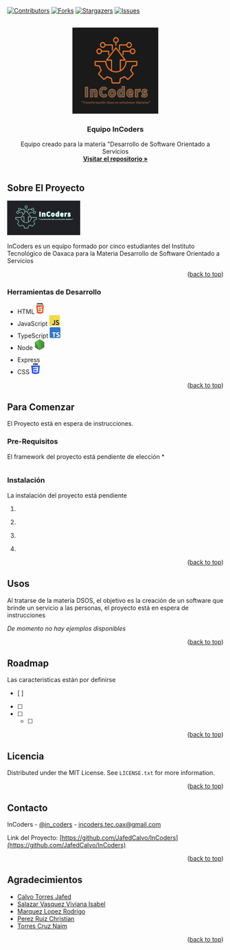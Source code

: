<!-- Improved compatibility of back to top link: See: https://github.com/othneildrew/Best-README-Template/pull/73 -->
<a name="readme-top"></a>
<!--
*** Thanks for checking out the Best-README-Template. If you have a suggestion
*** that would make this better, please fork the repo and create a pull request
*** or simply open an issue with the tag "enhancement".
*** Don't forget to give the project a star!
*** Thanks again! Now go create something AMAZING! :D
-->



<!-- PROJECT SHIELDS -->
<!--
*** I'm using markdown "reference style" links for readability.
*** Reference links are enclosed in brackets [ ] instead of parentheses ( ).
*** See the bottom of this document for the declaration of the reference variables
*** for contributors-url, forks-url, etc. This is an optional, concise syntax you may use.
*** https://www.markdownguide.org/basic-syntax/#reference-style-links
-->
[![Contributors][contributors-shield]][contributors-url]
[![Forks][forks-shield]][forks-url]
[![Stargazers][stars-shield]][stars-url]
[![Issues][issues-shield]][issues-url]
<!--[![MIT License][license-shield]][license-url]-->




<!-- PROJECT LOGO -->
<br />
<div align="center">
  <a href="https://github.com/JafedCalvo/InCoders">
    <img src="src/public/img/InCodersLogo.jpg" alt="Logo" width="200" height="200">
  </a>

<h3 align="center">Equipo InCoders</h3>

  <p align="center">
    Equipo creado para la matería "Desarrollo de Software Orientado a Servicios
    <br />
    <a href="https://github.com/JafedCalvo/InCoders"><strong>Visitar el repositorio »</strong></a>
    <br />
    <br />
  </p>
</div>



<!-- TABLE OF CONTENTS 
<details>
  <summary>Tabla de Contenido</summary>
  <ol>
    <li>
      <a href="#about-the-project">Sobre el Proyecto</a>
      <ul>
        <li><a href="#built-with">Herramientas de desarrollo</a></li>
      </ul>
    </li>
    <li>
      <a href="#getting-started">Para Comenzar</a>
      <ul>
        <li><a href="#prerequisites">Pre-Requisitos</a></li>
        <li><a href="#installation">Instalación</a></li>
      </ul>
    </li>
    <li><a href="#usage">Usos</a></li>
    <li><a href="#roadmap">Roadmap</a></li>
    <li><a href="#contributing">Contribuciones</a></li>
    <li><a href="#license">Licencia</a></li>
    <li><a href="#contact">Contacto</a></li>
    <li><a href="#acknowledgments">Agradecimientos</a></li>
  </ol>
</details>-->



<!-- ABOUT THE PROJECT -->
## Sobre El Proyecto

<img src="src/public/img/InCodersLogo2.jpg" alt="Logo" width="170" height="80">

InCoders es un equipo formado por cinco estudiantes del Instituto Tecnológico de Oaxaca para la Materia Desarrollo de Software Orientado a Servicios
<p align="right">(<a href="#readme-top">back to top</a>)</p>



### Herramientas de Desarrollo

* HTML<img src="src/public/img/HTML.png" alt="Logo" width="25" height="25">
* JavaScript <img src="src/public/img/JavaScript.png" alt="Logo" width="25" height="25">
* TypeScript <img src="src/public/img/TypeScript.png" alt="Logo" width="25" height="25">
* Node <img src="src/public/img/Node.png" alt="Logo" width="25" height="25">
* Express <img src="src/public/img/Express.png" alt="Logo" width="25" height="25">
* CSS <img src="src/public/img/CSS.png" alt="Logo" width="20" height="25">

<p align="right">(<a href="#readme-top">back to top</a>)</p>



<!-- GETTING STARTED -->
## Para Comenzar

El Proyecto está en espera de instrucciones.

### Pre-Requisitos

El framework del proyecto está pendiente de elección
* 
  ```sh
  
  ```

### Instalación

La instalación del proyecto está pendiente

1. 
    ```sh
   
   ```
2. 
   ```sh
   
   ```
3. 
   ```sh
   
   ```
4. 
   ```js
   
   ```

<p align="right">(<a href="#readme-top">back to top</a>)</p>



<!-- USAGE EXAMPLES -->
## Usos

Al tratarse de la matería DSOS, el objetivo es la creación de un software que brinde un servicio a las personas, el proyecto está en espera de instrucciones

_De momento no hay ejemplos disponibles_

<p align="right">(<a href="#readme-top">back to top</a>)</p>



<!-- ROADMAP -->
## Roadmap
Las caracteristicas están por definirse 
- [ ] 
- [ ] 
- [ ] 
    - [ ] 



<p align="right">(<a href="#readme-top">back to top</a>)</p>



<!-- CONTRIBUTING 
## Contribuciones

Las indicaciones para poder contribuir con el proyecto se añadirán posteriormente.
<!--
If you have a suggestion that would make this better, please fork the repo and create a pull request. You can also simply open an issue with the tag "enhancement".
Don't forget to give the project a star! Thanks again!

1. Fork the Project
2. Create your Feature Branch (`git checkout -b feature/AmazingFeature`)
3. Commit your Changes (`git commit -m 'Add some AmazingFeature'`)
4. Push to the Branch (`git push origin feature/AmazingFeature`)
5. Open a Pull Request

<p align="right">(<a href="#readme-top">back to top</a>)</p> -->



<!-- LICENSE -->
## Licencia

Distributed under the MIT License. See `LICENSE.txt` for more information.

<p align="right">(<a href="#readme-top">back to top</a>)</p>



<!-- CONTACT -->
## Contacto

InCoders - [@in_coders](https://twitter.com/in_codershttps://twitter.com/twitter_handle) - incoders.tec.oax@gmail.com

Link del Proyecto: [https://github.com/JafedCalvo/InCoders](https://github.com/JafedCalvo/InCoders)

<p align="right">(<a href="#readme-top">back to top</a>)</p>



<!-- ACKNOWLEDGMENTS -->
## Agradecimientos

* [Calvo Torres Jafed](https://github.com/JafedCalvo)
* [Salazar Vasquez Viviana Isabel](https://github.com/chocovivis)
* [Marquez Lopez Rodrigo](https://github.com/RodrigoMarquezLopez)
* [Perez Ruiz Christian](https://github.com/Christian-PR)
* [Torres Cruz Naim](https://github.com/Naim-Torres)


<p align="right">(<a href="#readme-top">back to top</a>)</p>



<!-- MARKDOWN LINKS & IMAGES -->
<!-- https://www.markdownguide.org/basic-syntax/#reference-style-links -->
[contributors-shield]: https://img.shields.io/github/contributors/github_username/repo_name.svg?style=for-the-badge
[contributors-url]: https://github.com/JafedCalvo/InCoders/graphs/contributors
[forks-shield]: https://img.shields.io/github/forks/github_username/repo_name.svg?style=for-the-badge
[forks-url]: https://github.com/JafedCalvo/InCoders/forks
[stars-shield]: https://img.shields.io/github/stars/github_username/repo_name.svg?style=for-the-badge
[stars-url]: https://github.com/JafedCalvo/InCoders/stargazers
[issues-shield]: https://img.shields.io/github/issues/github_username/repo_name.svg?style=for-the-badge
[issues-url]: https://github.com/JafedCalvo/InCoders/issues
[license-shield]: https://img.shields.io/github/license/github_username/repo_name.svg?style=for-the-badge
[license-url]: https://github.com/github_username/repo_name/blob/master/LICENSE.txt
[linkedin-shield]: https://img.shields.io/badge/-LinkedIn-black.svg?style=for-the-badge&logo=linkedin&colorB=555
[linkedin-url]: https://linkedin.com/in/linkedin_username
[product-screenshot]: images/screenshot.png
[Next.js]: https://img.shields.io/badge/next.js-000000?style=for-the-badge&logo=nextdotjs&logoColor=white
[Next-url]: https://nextjs.org/
[React.js]: https://img.shields.io/badge/React-20232A?style=for-the-badge&logo=react&logoColor=61DAFB
[React-url]: https://reactjs.org/
[Vue.js]: https://img.shields.io/badge/Vue.js-35495E?style=for-the-badge&logo=vuedotjs&logoColor=4FC08D
[Vue-url]: https://vuejs.org/
[Angular.io]: https://img.shields.io/badge/Angular-DD0031?style=for-the-badge&logo=angular&logoColor=white
[Angular-url]: https://angular.io/
[Svelte.dev]: https://img.shields.io/badge/Svelte-4A4A55?style=for-the-badge&logo=svelte&logoColor=FF3E00
[Svelte-url]: https://svelte.dev/
[Laravel.com]: https://img.shields.io/badge/Laravel-FF2D20?style=for-the-badge&logo=laravel&logoColor=white
[Laravel-url]: https://laravel.com
[Bootstrap.com]: https://img.shields.io/badge/Bootstrap-563D7C?style=for-the-badge&logo=bootstrap&logoColor=white
[Bootstrap-url]: https://getbootstrap.com
[JQuery.com]: https://img.shields.io/badge/jQuery-0769AD?style=for-the-badge&logo=jquery&logoColor=white
[JQuery-url]: https://jquery.com 
 